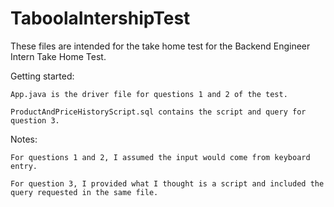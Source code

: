 # TaboolaIntershipTest

These files are intended for the take home test for the Backend Engineer Intern Take Home Test.

Getting started:

    App.java is the driver file for questions 1 and 2 of the test.

    ProductAndPriceHistoryScript.sql contains the script and query for question 3.

Notes:

    For questions 1 and 2, I assumed the input would come from keyboard entry.

    For question 3, I provided what I thought is a script and included the query requested in the same file.
